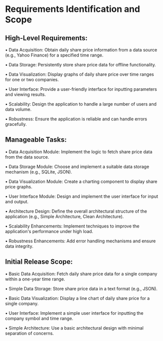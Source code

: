 # Requirements Identification and Scope

## High-Level Requirements:
•	Data Acquisition: Obtain daily share price information from a data source (e.g., Yahoo Finance) for a specified time range.

•	Data Storage: Persistently store share price data for offline functionality.

•	Data Visualization: Display graphs of daily share price over time ranges for one or two companies.

•	User Interface: Provide a user-friendly interface for inputting parameters and viewing results.

•	Scalability: Design the application to handle a large number of users and data volume.

•	Robustness: Ensure the application is reliable and can handle errors gracefully.

## Manageable Tasks:
•	Data Acquisition Module: Implement the logic to fetch share price data from the data source.

•	Data Storage Module: Choose and implement a suitable data storage mechanism (e.g., SQLite, JSON).

•	Data Visualization Module: Create a charting component to display share price graphs.

•	User Interface Module: Design and implement the user interface for input and output.

•	Architecture Design: Define the overall architectural structure of the application (e.g., Simple Architecture, Clean Architecture).

•	Scalability Enhancements: Implement techniques to improve the application's performance under high load.

•	Robustness Enhancements: Add error handling mechanisms and ensure data integrity.

## Initial Release Scope:

•	Basic Data Acquisition: Fetch daily share price data for a single company within a one-year time range.

•	Simple Data Storage: Store share price data in a text format (e.g., JSON).

•	Basic Data Visualization: Display a line chart of daily share price for a single company.

•	User Interface: Implement a simple user interface for inputting the company symbol and time range.

•	Simple Architecture: Use a basic architectural design with minimal separation of concerns.


